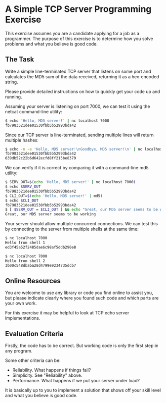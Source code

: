 # A Simple TCP Server Programming Exercise

This exercise assumes you are a candidate applying for a job as a programmer.
The purpose of this exercise is to determine how you solve problems and what you believe is good code.

## The Task

Write a simple line-terminated TCP server that listens on some port and calculates the
MD5 sum of the data received, returning it as a hex-encoded string.

Please provide detailed instructions on how to quickly get your code
up and running.

Assuming your server is listening on port 7000, we can test it using
the netcat command-line utility:

```bash
$ echo 'Hello, MD5 server!' | nc localhost 7000
fb7983521dee01530fbb5b52993bda42
```

Since our TCP server is line-terminated, sending multiple lines will return multiple hashes:

```bash
$ echo -n -e 'Hello, MD5 server!\nGoodbye, MD5 server!\n' | nc localhost 7000
fb7983521dee01530fbb5b52993bda42
639db52c22b6d642ecfd8ff215be8379
```

We can verify if it is correct by comparing it with a command-line
md5 utility:

```bash
$ SERV_OUT=$(echo 'Hello, MD5 server!' | nc localhost 7000)
$ echo $SERV_OUT
fb7983521dee01530fbb5b52993bda42
$ CLI_OUT=$(echo 'Hello, MD5 server!' | md5)
$ echo $CLI_OUT
fb7983521dee01530fbb5b52993bda42
$ [ $SERV_OUT = $CLI_OUT ] && echo "Great, our MD5 server seems to be working"
Great, our MD5 server seems to be working
```

Your server should allow multiple concurrent connections.
We can test this by connecting to the server from multiple shells at
the same time:

```bash
$ nc localhost 7000
Hello from shell 1
ed3f45a52f2485dae6c98af5ddb290e8
```

```bash
$ nc localhost 7000
Hello from shell 2
3b00c548dbaba28d4799e9234735dcb7
```

## Online Resources

You are welcome to use any library or code you find online to assist you,
but please indicate clearly where you found such code and which parts are your own work.

For this exercise it may be helpful to look at TCP echo server implementations.

## Evaluation Criteria

Firstly, the code has to be correct. But working code is only the
first step in any program.

Some other criteria can be:

 * Reliability. What happens if things fail?
 * Simplicity. See "Reliability" above.
 * Performance. What happens if we put your server under load?

It is basically up to you to implement a solution that shows off your
skill level and what you believe is good code.
